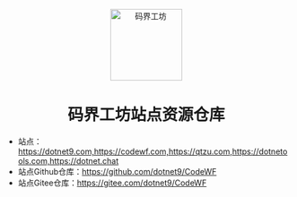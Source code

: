 <p align="center">
  <a href="https://codewf.com">
    <img src="https://img1.dotnet9.com/site/logo.png" width="128" height="128" alt="码界工坊">
  </a>
</p>

<h1 align="center">码界工坊站点资源仓库</h1>

- 站点：https://dotnet9.com,https://codewf.com,https://qtzu.com,https://dotnetools.com,https://dotnet.chat
- 站点Github仓库：https://github.com/dotnet9/CodeWF
- 站点Gitee仓库：https://gitee.com/dotnet9/CodeWF